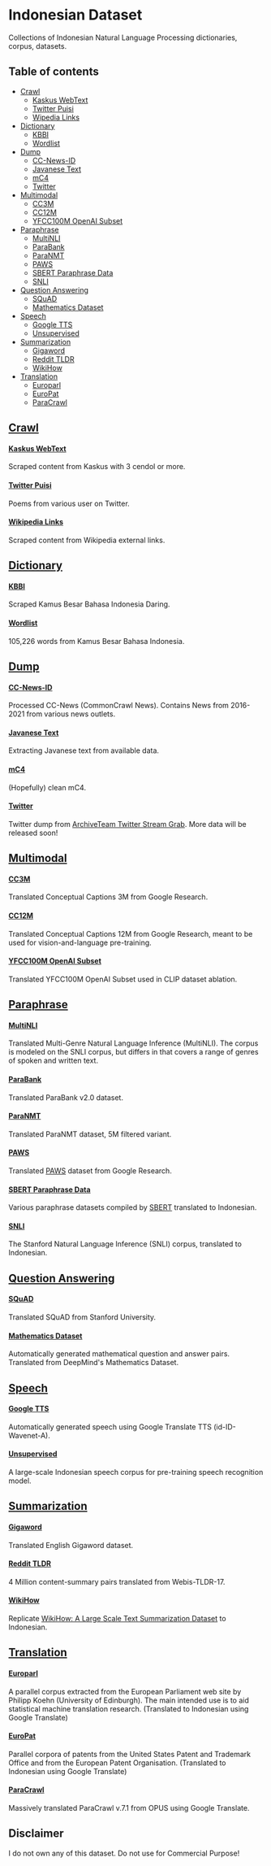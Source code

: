 # Indonesian Dataset

Collections of Indonesian Natural Language Processing dictionaries, corpus, datasets.

## Table of contents
  * [Crawl](#crawl)
    * [Kaskus WebText](#kaskus-webtext)
    * [Twitter Puisi](#twitter-puisi)
    * [Wipedia Links](#wikipedia-links)
  * [Dictionary](#dictionary)
    * [KBBI](#kbbi)
    * [Wordlist](#wordlist)
  * [Dump](#dump)
    * [CC-News-ID](#cc-news-id)
    * [Javanese Text](#javanese-text)
    * [mC4](#mc4)
    * [Twitter](#twitter)
  * [Multimodal](#multimodal)
      * [CC3M](#cc3m)
      * [CC12M](#cc12m)
      * [YFCC100M OpenAI Subset](#yfcc100m-openai-subset)
  * [Paraphrase](#paraphrase)
    * [MultiNLI](#multinli)
    * [ParaBank](#parabank)
    * [ParaNMT](#paranmt)
    * [PAWS](#paws)
    * [SBERT Paraphrase Data](#sbert-paraphrase-data)
    * [SNLI](#snli)
  * [Question Answering](#question-answering)
    * [SQuAD](#squad)
    * [Mathematics Dataset](#mathematics-dataset)
  * [Speech](#speech)
    * [Google TTS](#google-tts)
    * [Unsupervised](#unsupervised)
  * [Summarization](#summarization)
    * [Gigaword](#gigaword)
    * [Reddit TLDR](#reddit-tldr)
    * [WikiHow](#wikihow)
  * [Translation](#translation)
    * [Europarl](#europarl)
    * [EuroPat](#europat)
    * [ParaCrawl](#paracrawl)

## [Crawl](crawl)

#### [Kaskus WebText](crawl/kaskus-webtext)

Scraped content from Kaskus with 3 cendol or more.

#### [Twitter Puisi](crawl/twitter-puisi)

Poems from various user on Twitter.

#### [Wikipedia Links](crawl/wikipedia-links)

Scraped content from Wikipedia external links.

## [Dictionary](dictionary)

#### [KBBI](https://github.com/IllegalStashes/kbbi)

Scraped Kamus Besar Bahasa Indonesia Daring.

#### [Wordlist](dictionary/wordlist)

105,226 words from Kamus Besar Bahasa Indonesia.

## [Dump](dump)

#### [CC-News-ID](dump/cc-news)

Processed CC-News (CommonCrawl News). Contains News from 2016-2021 from various news outlets.

#### [Javanese Text](dump/jv-text)

Extracting Javanese text from available data.

#### [mC4](dump/mc4)

(Hopefully) clean mC4.

#### [Twitter](dump/twitter)

Twitter dump from [ArchiveTeam Twitter Stream Grab](https://archive.org/details/twitterstream). More data will be released soon!

## [Multimodal](multimodal)

#### [CC3M](multimodal/cc3m)

Translated Conceptual Captions 3M from Google Research.

#### [CC12M](multimodal/cc12m)

Translated Conceptual Captions 12M from Google Research, meant to be used for vision-and-language pre-training.

#### [YFCC100M OpenAI Subset](multimodal/yfcc100m_openai)

Translated YFCC100M OpenAI Subset used in CLIP dataset ablation.

## [Paraphrase](paraphrase)

#### [MultiNLI](paraphrase/multinli)

Translated Multi-Genre Natural Language Inference (MultiNLI). The corpus is modeled on the SNLI corpus, but differs in that covers a range of genres of spoken and written text.

#### [ParaBank](paraphrase/parabank)

Translated ParaBank v2.0 dataset.

#### [ParaNMT](paraphrase/paranmt)

Translated ParaNMT dataset, 5M filtered variant.

#### [PAWS](paraphrase/paws)

Translated [PAWS](https://github.com/google-research-datasets/paws) dataset from Google Research.

#### [SBERT Paraphrase Data](paraphrase/sbert)

Various paraphrase datasets compiled by [SBERT](https://www.sbert.net/examples/training/paraphrases/README.html) translated to Indonesian.

#### [SNLI](paraphrase/snli)

The Stanford Natural Language Inference (SNLI) corpus, translated to Indonesian.

## [Question Answering](question-answering)

#### [SQuAD](question-answering/squad)

Translated SQuAD from Stanford University.

#### [Mathematics Dataset](question-answering/mathematics_dataset)

Automatically generated mathematical question and answer pairs. Translated from DeepMind's Mathematics Dataset.

## [Speech](speech)

#### [Google TTS](speech/gtts)

Automatically generated speech using Google Translate TTS (id-ID-Wavenet-A). 

#### [Unsupervised](speech/unsupervised)

A large-scale Indonesian speech corpus for pre-training speech recognition model.

## [Summarization](summarization)

#### [Gigaword](summarization/gigaword)

Translated English Gigaword dataset.

#### [Reddit TLDR](summarization/reddit_tldr)

4 Million content-summary pairs translated from Webis-TLDR-17. 

#### [WikiHow](summarization/wikihow)

Replicate [WikiHow: A Large Scale Text Summarization Dataset](https://arxiv.org/abs/1810.09305) to Indonesian.

## [Translation](translation)

#### [Europarl](translation/europarl)

A parallel corpus extracted from the European Parliament web site by Philipp Koehn (University of Edinburgh). The main intended use is to aid statistical machine translation research. (Translated to Indonesian using Google Translate)

#### [EuroPat](translation/europat)

Parallel corpora of patents from the United States Patent and Trademark Office and from the European Patent Organisation. (Translated to Indonesian using Google Translate)

#### [ParaCrawl](translation/paracrawl)

Massively translated ParaCrawl v.7.1 from OPUS using Google Translate.


## Disclaimer

I do not own any of this dataset. Do not use for Commercial Purpose!
